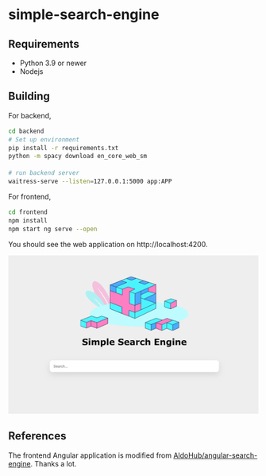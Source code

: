 # simple-search-engine

## Requirements

- Python 3.9 or newer
- Nodejs

## Building

For backend,
```sh
cd backend
# Set up environment
pip install -r requirements.txt
python -m spacy download en_core_web_sm

# run backend server
waitress-serve --listen=127.0.0.1:5000 app:APP
```

For frontend,
```sh
cd frontend
npm install
npm start ng serve --open
```

You should see the web application on http://localhost:4200.

![](.\doc\demo.png)

## References

The frontend Angular application is modified from [AldoHub/angular-search-engine](https://github.com/AldoHub/angular-search-engine). Thanks a lot.